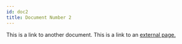 ```yaml
---
id: doc2
title: Document Number 2
---
```


This is a link to another document. This is a link to an [external page.](http://www.example.com/)
